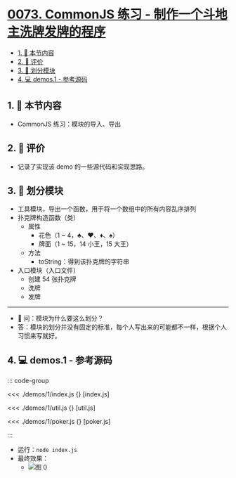 # [0073. CommonJS 练习 - 制作一个斗地主洗牌发牌的程序](https://github.com/tnotesjs/TNotes.javascript/tree/main/notes/0073.%20CommonJS%20%E7%BB%83%E4%B9%A0%20-%20%E5%88%B6%E4%BD%9C%E4%B8%80%E4%B8%AA%E6%96%97%E5%9C%B0%E4%B8%BB%E6%B4%97%E7%89%8C%E5%8F%91%E7%89%8C%E7%9A%84%E7%A8%8B%E5%BA%8F)

<!-- region:toc -->

- [1. 🎯 本节内容](#1--本节内容)
- [2. 🫧 评价](#2--评价)
- [3. 📒 划分模块](#3--划分模块)
- [4. 💻 demos.1 - 参考源码](#4--demos1---参考源码)

<!-- endregion:toc -->

## 1. 🎯 本节内容

- CommonJS 练习：模块的导入、导出

## 2. 🫧 评价

- 记录了实现该 demo 的一些源代码和实现思路。

## 3. 📒 划分模块

- 工具模块，导出一个函数，用于将一个数组中的所有内容乱序排列
- 扑克牌构造函数（类）
  - 属性
    - 花色（1 ~ 4，♣、♥、♦、♠）
    - 牌面（1 ~ 15，14 小王，15 大王）
  - 方法
    - toString：得到该扑克牌的字符串
- 入口模块（入口文件）
  - 创建 54 张扑克牌
  - 洗牌
  - 发牌

---

- 🤔 问：模块为什么要这么划分？
- 答：模块的划分并没有固定的标准，每个人写出来的可能都不一样，根据个人习惯来写就好。

## 4. 💻 demos.1 - 参考源码

::: code-group

<<< ./demos/1/index.js {} [index.js]

<<< ./demos/1/util.js {} [util.js]

<<< ./demos/1/poker.js {} [poker.js]

:::

- 运行：`node index.js`
- 最终效果：
  - ![图 0](https://cdn.jsdelivr.net/gh/tnotesjs/imgs@main/2025-09-18-16-38-25.png)
